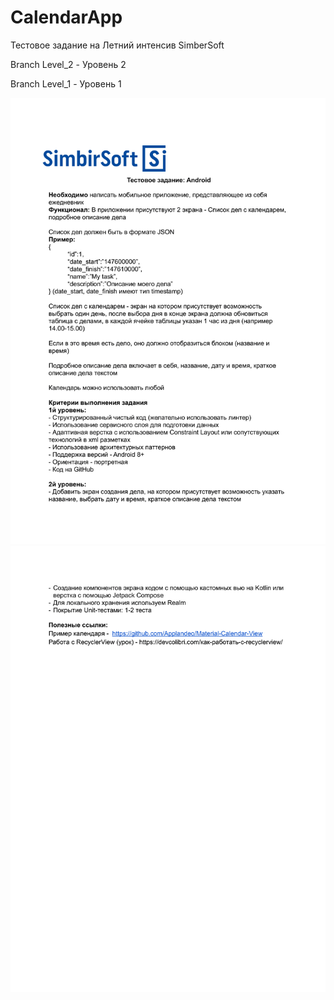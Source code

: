 # CalendarApp
Тестовое задание на Летний интенсив SimberSoft

Branch Level_2 - Уровень 2

Branch Level_1 - Уровень 1

![Task1](https://github.com/turik2304/CalendarApp/blob/Level_2/%D0%9B%D0%B5%D1%82%D0%BD%D0%B8%D0%B8%CC%86%20%D0%B8%D0%BD%D1%82%D0%B5%D0%BD%D1%81%D0%B8%D0%B2%20%D0%BA%D0%BE%D0%BC%D0%BF%D0%B0%D0%BD%D0%B8%D0%B8%20SimbirSoft.%D0%A2%D0%B5%D1%81%D1%82%D0%BE%D0%B2%D0%BE%D0%B5%20%D0%B7%D0%B0%D0%B4%D0%B0%D0%BD%D0%B8%D0%B5%20Android-1.png)
![Task2](https://github.com/turik2304/CalendarApp/blob/Level_2/%D0%9B%D0%B5%D1%82%D0%BD%D0%B8%D0%B8%CC%86%20%D0%B8%D0%BD%D1%82%D0%B5%D0%BD%D1%81%D0%B8%D0%B2%20%D0%BA%D0%BE%D0%BC%D0%BF%D0%B0%D0%BD%D0%B8%D0%B8%20SimbirSoft.%D0%A2%D0%B5%D1%81%D1%82%D0%BE%D0%B2%D0%BE%D0%B5%20%D0%B7%D0%B0%D0%B4%D0%B0%D0%BD%D0%B8%D0%B5%20Android-2.png)
